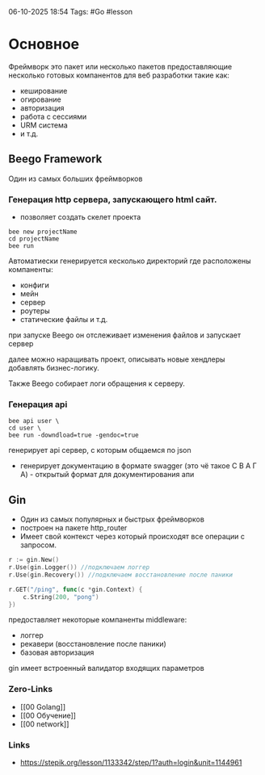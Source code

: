 06-10-2025 18:54
Tags: #Go #lesson 
# Основное

Фреймворк это пакет или несколько пакетов предоставляющие несколько готовых компанентов для веб разработки такие как:
- кеширование
- огирование
- авторизация 
- работа с сессиями
- URM система
- и т.д.



## Beego Framework
Один из самых больших фреймворков

### Генерация http сервера, запускающего html сайт.

- позволяет создать скелет проекта
```
bee new projectName
cd projectName
bee run
```

Автоматиески генерируется кесколько директорий где расположены компаненты:
- конфиги
- мейн
- сервер
- роутеры
- статические файлы и т.д.

 при запуске Beego он отслеживает изменения файлов и запускает сервер

далее можно наращивать проект, описывать новые хендлеры добавлять бизнес-логику.

Также Beego собирает логи обращения к серверу.

### Генерация api
```
bee api user \
cd user \
bee run -downdload=true -gendoc=true
```

генерирует api сервер, с которым общаемся по json

- генерирует документацию в формате swagger (это чё такое С В А Г А) - открытый формат для документирования апи

## Gin

- Один из самых популярных и быстрых фреймворков
- построен на пакете http_router
- Имеет свой контекст через который происходят все операции с запросом.
```Go
r := gin.New()
r.Use(gin.Logger()) //подключаем логгер
r.Use(gin.Recovery()) //подключаем восстановление после паники

r.GET("/ping", func(c *gin.Context) {
	c.String(200, "pong")
})
```

предоставляет некоторые компаненты middleware:
- логгер
- рекавери (восстановление после паники)
- базовая авторизация

gin имеет встроенный валидатор входящих параметров

### Zero-Links
- [[00 Golang]]
- [[00 Обучение]]
- [[00 network]]


### Links
- https://stepik.org/lesson/1133342/step/1?auth=login&unit=1144961

